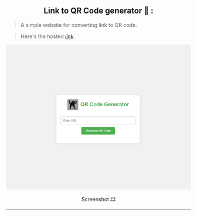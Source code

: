 <h2 align="center"> Link to QR Code generator 🍚 :</h2>

> A simple website for converting link to QR code.

> Here's the hosted [*link*](https://parazeeknova.github.io/Link2QR-Basic/).

<img src="Screenshot.png" alt="Preview" class="center">

<p align="center"> Screenshot 🎞️  </p>

--- 
